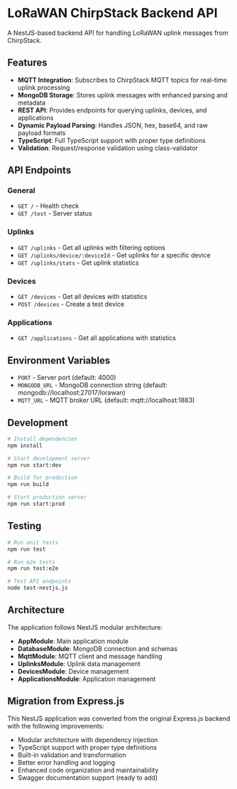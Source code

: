 # LoRaWAN ChirpStack Backend API

A NestJS-based backend API for handling LoRaWAN uplink messages from ChirpStack.

## Features

- **MQTT Integration**: Subscribes to ChirpStack MQTT topics for real-time uplink processing
- **MongoDB Storage**: Stores uplink messages with enhanced parsing and metadata
- **REST API**: Provides endpoints for querying uplinks, devices, and applications
- **Dynamic Payload Parsing**: Handles JSON, hex, base64, and raw payload formats
- **TypeScript**: Full TypeScript support with proper type definitions
- **Validation**: Request/response validation using class-validator

## API Endpoints

### General

- `GET /` - Health check
- `GET /test` - Server status

### Uplinks

- `GET /uplinks` - Get all uplinks with filtering options
- `GET /uplinks/device/:deviceId` - Get uplinks for a specific device
- `GET /uplinks/stats` - Get uplink statistics

### Devices

- `GET /devices` - Get all devices with statistics
- `POST /devices` - Create a test device

### Applications

- `GET /applications` - Get all applications with statistics

## Environment Variables

- `PORT` - Server port (default: 4000)
- `MONGODB_URL` - MongoDB connection string (default: mongodb://localhost:27017/lorawan)
- `MQTT_URL` - MQTT broker URL (default: mqtt://localhost:1883)

## Development

```bash
# Install dependencies
npm install

# Start development server
npm run start:dev

# Build for production
npm run build

# Start production server
npm run start:prod
```

## Testing

```bash
# Run unit tests
npm run test

# Run e2e tests
npm run test:e2e

# Test API endpoints
node test-nestjs.js
```

## Architecture

The application follows NestJS modular architecture:

- **AppModule**: Main application module
- **DatabaseModule**: MongoDB connection and schemas
- **MqttModule**: MQTT client and message handling
- **UplinksModule**: Uplink data management
- **DevicesModule**: Device management
- **ApplicationsModule**: Application management

## Migration from Express.js

This NestJS application was converted from the original Express.js backend with the following improvements:

- Modular architecture with dependency injection
- TypeScript support with proper type definitions
- Built-in validation and transformation
- Better error handling and logging
- Enhanced code organization and maintainability
- Swagger documentation support (ready to add)
